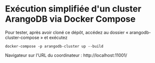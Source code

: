 # Exécution simplifiée d'un cluster ArangoDB via Docker Compose

Pour tester, après avoir cloné ce dépôt, accédez au dossier « arangodb-cluster-compose » et exécutez

```
docker-compose -p arangodb-cluster up --build
```

Navigateur sur l'URL du coordinateur : 
http://localhost:11001/
